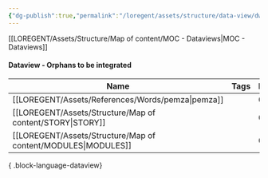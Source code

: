 ```yaml
---
{"dg-publish":true,"permalink":"/loregent/assets/structure/data-view/dw-orphans-to-be-integrated/"}
---
```



[[LOREGENT/Assets/Structure/Map of content/MOC - Dataviews\|MOC - Dataviews]]
#### Dataview - Orphans to be integrated

| Name                                                             | Tags      | In | Out | Date       | Folder                                   |
| ---------------------------------------------------------------- | --------- | -- | --- | ---------- | ---------------------------------------- |
| [[LOREGENT/Assets/References/Words/pemza\|pemza]]             | <ul></ul> | 0  | 0   | 29.12.2024 | LOREGENT/Assets/References/Words         |
| [[LOREGENT/Assets/Structure/Map of content/STORY\|STORY]]     | <ul></ul> | 0  | 0   | 29.12.2024 | LOREGENT/Assets/Structure/Map of content |
| [[LOREGENT/Assets/Structure/Map of content/MODULES\|MODULES]] | <ul></ul> | 0  | 0   | 29.12.2024 | LOREGENT/Assets/Structure/Map of content |

{ .block-language-dataview}
